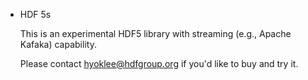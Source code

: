 * HDF 5s

  This is an experimental HDF5 library with streaming (e.g., Apache Kafaka)
  capability.

  Please contact hyoklee@hdfgroup.org if you'd like to buy and try it.



  
  
  
